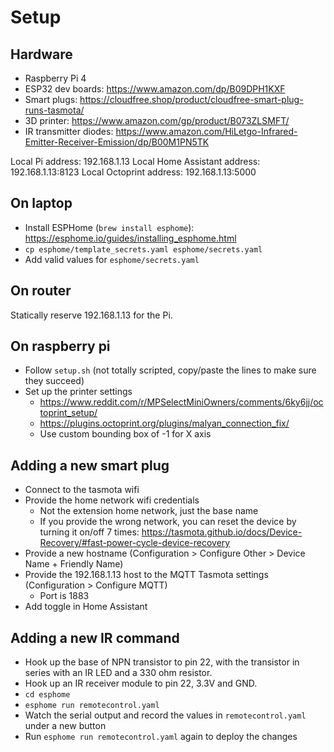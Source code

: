 # Setup

## Hardware

- Raspberry Pi 4
- ESP32 dev boards: https://www.amazon.com/dp/B09DPH1KXF
- Smart plugs: https://cloudfree.shop/product/cloudfree-smart-plug-runs-tasmota/
- 3D printer: https://www.amazon.com/gp/product/B073ZLSMFT/
- IR transmitter diodes: https://www.amazon.com/HiLetgo-Infrared-Emitter-Receiver-Emission/dp/B00M1PN5TK

Local Pi address: 192.168.1.13
Local Home Assistant address: 192.168.1.13:8123
Local Octoprint address: 192.168.1.13:5000

## On laptop

- Install ESPHome (`brew install esphome`): https://esphome.io/guides/installing_esphome.html
- `cp esphome/template_secrets.yaml esphome/secrets.yaml`
- Add valid values for `esphome/secrets.yaml`

## On router

Statically reserve 192.168.1.13 for the Pi.

## On raspberry pi

- Follow `setup.sh` (not totally scripted, copy/paste the lines to make sure they succeed)
- Set up the printer settings
  - https://www.reddit.com/r/MPSelectMiniOwners/comments/6ky6jj/octoprint_setup/
  - https://plugins.octoprint.org/plugins/malyan_connection_fix/
  - Use custom bounding box of -1 for X axis

## Adding a new smart plug

- Connect to the tasmota wifi
- Provide the home network wifi credentials
  - Not the extension home network, just the base name
  - If you provide the wrong network, you can reset the device by turning it on/off 7 times: https://tasmota.github.io/docs/Device-Recovery/#fast-power-cycle-device-recovery
- Provide a new hostname (Configuration > Configure Other > Device Name + Friendly Name)
- Provide the 192.168.1.13 host to the MQTT Tasmota settings (Configuration > Configure MQTT)
  - Port is 1883
- Add toggle in Home Assistant

## Adding a new IR command

- Hook up the base of NPN transistor to pin 22, with the transistor in series with an IR LED and a 330 ohm resistor.
- Hook up an IR receiver module to pin 22, 3.3V and GND.
- `cd esphome`
- `esphome run remotecontrol.yaml`
- Watch the serial output and record the values in `remotecontrol.yaml` under a new button
- Run `esphome run remotecontrol.yaml` again to deploy the changes
